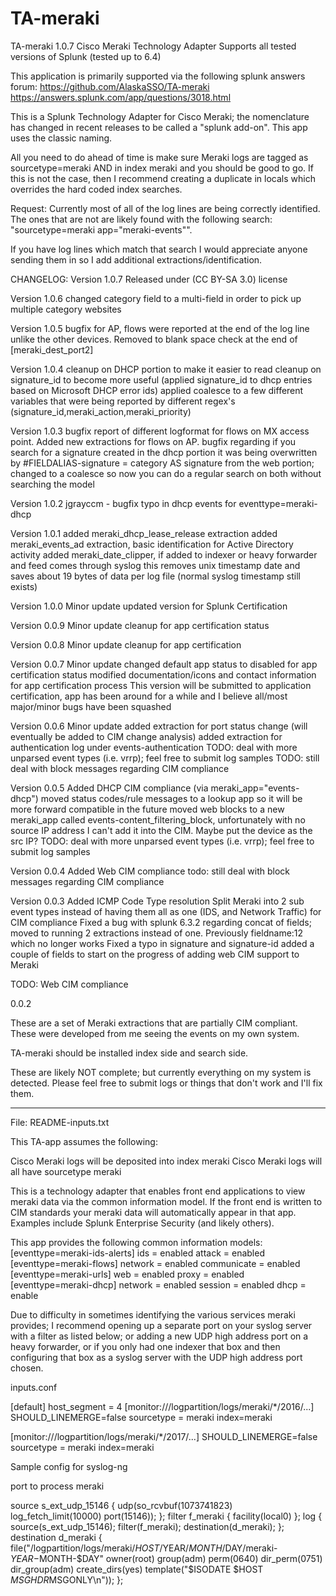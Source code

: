 # TA-meraki
TA-meraki 1.0.7
Cisco Meraki Technology Adapter
Supports all tested versions of Splunk (tested up to 6.4)

This application is primarily supported via the following splunk answers forum:
https://github.com/AlaskaSSO/TA-meraki
https://answers.splunk.com/app/questions/3018.html

This is a Splunk Technology Adapter for Cisco Meraki;  the nomenclature has changed in recent releases to be called a "splunk add-on".  This app uses the classic naming.

All you need to do ahead of time is make sure Meraki logs are tagged as sourcetype=meraki AND in index meraki and you should be good to go.  If this is not the case, then I recommend creating a duplicate in locals which overrides the hard coded index searches.

Request:  Currently most of all of the log lines are being correctly identified.  The ones that are not are likely found with the following search:
"sourcetype=meraki app="meraki-events"".

If you have log lines which match that search I would appreciate anyone sending them in so I add additional extractions/identification.


CHANGELOG: 
Version 1.0.7
Released under (CC BY-SA 3.0) license

Version 1.0.6
changed category field to a multi-field in order to pick up multiple category websites

Version 1.0.5
bugfix for AP, flows were reported at the end of the log line unlike the other devices.  Removed to blank space check at the end of [meraki_dest_port2]

Version 1.0.4
cleanup on DHCP portion to make it easier to read
cleanup on signature_id to become more useful (applied signature_id to dhcp entries based on Microsoft DHCP error ids)
applied coalesce to a few different variables that were being reported by different regex's (signature_id,meraki_action,meraki_priority)

Version 1.0.3
bugfix report of different logformat for flows on MX access point.  Added new extractions for flows on AP.
bugfix regarding if you search for a signature created in the dhcp portion it was being overwritten by #FIELDALIAS-signature = category AS signature from the web portion; changed to a coalesce so now you can do a regular search on both without searching the model

Version 1.0.2
jgrayccm - bugfix typo in dhcp events for eventtype=meraki-dhcp

Version 1.0.1
added meraki_dhcp_lease_release extraction
added meraki_events_ad extraction, basic identification for Active Directory activity
added meraki_date_clipper, if added to indexer or heavy forwarder and feed comes through syslog this removes unix timestamp date and saves about 19 bytes of data per log file (normal syslog timestamp still exists)

Version 1.0.0
Minor update
updated version for Splunk Certification

Version 0.0.9
Minor update
cleanup for app certification status

Version 0.0.8
Minor update
cleanup for app certification

Version 0.0.7
Minor update
changed default app status to disabled for app certification status
modified documentation/icons and contact information for app certification process
This version will be submitted to application certification, app has been around for a while and I believe all/most major/minor bugs have been squashed

Version 0.0.6
Minor update
added extraction for port status change (will eventually be added to CIM change analysis)
added extraction for authentication log under events-authentication
TODO: deal with more unparsed event types (i.e. vrrp); feel free to submit log samples
TODO: still deal with block messages regarding CIM compliance

Version 0.0.5
Added DHCP CIM compliance (via meraki_app="events-dhcp")
moved status codes/rule messages to a lookup app so it will be more forward compatible in the future
moved web blocks to a new meraki_app called events-content_filtering_block, unfortunately with no source IP address I can't add it into the CIM.  Maybe put the device as the src IP?
TODO: deal with more unparsed event types (i.e. vrrp); feel free to submit log samples

Version 0.0.4
Added Web CIM compliance
todo: still deal with block messages regarding CIM compliance

Version 0.0.3
Added ICMP Code Type resolution
Split Meraki into 2 sub event types instead of having them all as one
(IDS, and Network Traffic) for CIM compliance
Fixed a bug with splunk 6.3.2 regarding concat of fields; moved to running 2 extractions instead of one.  Previously fieldname:$1$2 which no longer works
Fixed a typo in signature and signature-id
added a couple of fields to start on the progress of adding web CIM support to Meraki

TODO:  Web CIM compliance

0.0.2

These are a set of Meraki extractions that are partially CIM compliant.  These were developed from me seeing the events on my own system.

TA-meraki should be installed index side and search side.

These are likely NOT complete; but currently everything on my system is detected.  Please feel free to submit logs or things that don't work
and I'll fix them.

---
File: README-inputs.txt
 
This TA-app assumes the following:

Cisco Meraki logs will be deposited into index meraki
Cisco Meraki logs will all have sourcetype meraki

This is a technology adapter that enables front end applications to view meraki data via the common information model. If the front end is written to CIM standards your meraki data will automatically appear in that app. Examples include Splunk Enterprise Security (and likely others).

This app provides the following common information models:
[eventtype=meraki-ids-alerts]
ids = enabled
attack = enabled
[eventtype=meraki-flows]
network = enabled
communicate = enabled
[eventtype=meraki-urls]
web = enabled
proxy = enabled
[eventtype=meraki-dhcp]
network = enabled
session = enabled
dhcp = enable

Due to difficulty in sometimes identifying the various services meraki provides; I recommend opening up a separate port on your syslog server with a filter as listed below; or adding a new UDP high address port on a heavy forwarder, or if you only had one indexer that box and then configuring that box as a syslog server with the UDP high address port chosen.

inputs.conf

[default]
host_segment = 4
[monitor:///logpartition/logs/meraki/*/2016/...]
SHOULD_LINEMERGE=false
sourcetype = meraki
index=meraki

[monitor:///logpartition/logs/meraki/*/2017/...]
SHOULD_LINEMERGE=false
sourcetype = meraki
index=meraki

Sample config for syslog-ng

port to process meraki

source s_ext_udp_15146 {
udp(so_rcvbuf(1073741823) log_fetch_limit(10000) port(15146));
};
filter f_meraki { facility(local0) };
log {
source(s_ext_udp_15146);
filter(f_meraki);
destination(d_meraki);
};
destination d_meraki {
file("/logpartition/logs/meraki/$HOST/$YEAR/$MONTH/$DAY/meraki-$YEAR-$MONTH-$DAY"
owner(root) group(adm) perm(0640) dir_perm(0751) dir_group(adm) create_dirs(yes) template("$ISODATE $HOST $MSGHDR$MSGONLY\n"));
};
